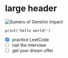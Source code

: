 # large header


![Sumeru of Genshin Impact](https://ftw.usatoday.com/wp-content/uploads/sites/90/2022/07/genshin-impact-sumeru-charaktere-1.png)

```
print('hello world!')
```

- [x] practice LeetCode
- [ ] nail the interview
- [ ] get your dream offer
